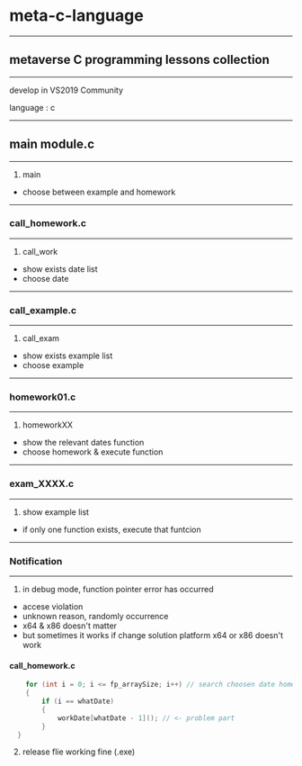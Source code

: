 # meta-c-language
---
## metaverse C programming lessons collection
---
develop in VS2019 Community

language  : c

---
## main module.c
---
1. main
- choose between example and homework

---
### call_homework.c
---
1. call_work
- show exists date list 
- choose date

---
### call_example.c
---
1. call_exam
- show exists example list
- choose example

---
### homework01.c
---
1. homeworkXX
- show the relevant dates function
- choose homework & execute function

---
### exam_XXXX.c
---
1. show example list
- if only one function exists, execute that funtcion

---
### Notification
---
1. in debug mode, function pointer error has occurred
- accese violation
- unknown reason, randomly occurrence
- x64 & x86 doesn't matter
- but sometimes it works if change solution platform x64 or x86 doesn't work
#### call_homework.c
```c
	for (int i = 0; i <= fp_arraySize; i++) // search choosen date homework list
	{
		if (i == whatDate)
		{
			workDate[whatDate - 1](); // <- problem part
		}
  }
```
2. release flie working fine (.exe)